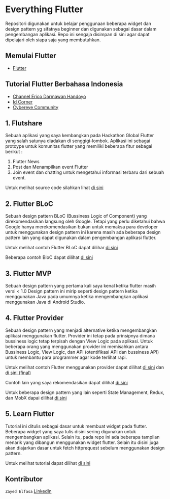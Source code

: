 # Everything Flutter
Repositori digunakan untuk belajar penggunaan beberapa widget dan design pattern yg sifatnya beginner dan digunakan sebagai dasar dalam pengembangan aplikasi. Repo ini sengaja disimpan di sini agar dapat dipelajari oleh siapa saja yang membutuhkan.

## Memulai Flutter
- [Flutter](https://flutter.dev)

## Tutorial Flutter Berbahasa Indonesia
- [Channel Erico Darmawan Handoyo](https://www.youtube.com/user/kh3w4nx1ng)
- [Id Corner](https://www.youtube.com/channel/UC6MTowFYbG8SK5GvTWjxSvg)
- [Cybereye Community](https://www.youtube.com/channel/UCZbsWQGnHQQxLFFyLsuEF_g/videos)

## 1. Flutshare <Application>
Sebuah aplikasi yang saya kembangkan pada Hackathon Global Flutter yang salah satunya diadakan di senggigi-lombok. Aplikasi ini sebagai protoype untuk komunitas flutter yang memiliki beberapa fitur sebagai berikut : 
1. Flutter News
2. Post dan Menampilkan event Flutter
3. Join event dan chatting untuk mengetahui informasi terbaru dari sebuah event.

Untuk melihat source code silahkan lihat [di sini](https://github.com/zayedelfasa/everything-flutter/tree/master/flutshare)

## 2. Flutter BLoC <Design Pattern>
Sebuah design pattern BLoC (Bussiness Logic of Component) yang direkomendasikan langsung oleh Google. Tetapi yang perlu diketahui bahwa Google hanya merekomendasikan bukan untuk memaksa para developer untuk menggunakan design pattern ini karena masih ada beberapa design pattern lain yang dapat digunakan dalam pengembangan aplikasi flutter. 

Untuk melihat contoh Flutter BLoC dapat dilihar [di sini](https://github.com/zayedelfasa/everything-flutter/tree/master/flutter-bloc)

Beberapa contoh BloC dapat dilihat [di sini](https://felangel.github.io/bloc/#/)

## 3. Flutter MVP <Design Pattern>
Sebuah design pattern yang pertama kali saya kenal ketika flutter masih versi < 1.0 Design pattern ini mirip seperti design pattern ketika menggunakan Java pada umumnya ketika mengembangkan aplikasi menggunakan Java di Android Studio.

## 4. Flutter Provider <Design Pattern>
Sebuah design pattern yang menjadi alternative ketika mengembangkan aplikasi menggunakan flutter. Provider ini tetap pada prinsipnya dimana bussiness logic tetap terpisah dengan View Logic pada aplikasi. Untuk beberapa orang yang menggunakan provider ini memisahkan antara Bussiness Logic, View Logic, dan API (otentifikasi API dan bussiness API) untuk membantu para programmer agar kode terlihat rapi.

Untuk melihat contoh Flutter menggunakan provider dapat dilihat [di sini](https://github.com/zayedelfasa/everything-flutter/tree/master/flutter-provider) dan [di sini (final)](https://github.com/zayedelfasa/everything-flutter/tree/master/flutter-provider-final)

Contoh lain yang saya rekomendasikan dapat dilihat [di sini](https://github.com/FilledStacks/flutter-tutorials)

Untuk beberapa design pattern yang lain seperti State Management, Redux, dan MobX dapai dilihat [di sini](https://flutter.dev/docs/development/data-and-backend/state-mgmt/options)

## 5. Learn Flutter <Tutorial>
Tutorial ini ditulis sebagai dasar untuk membuat widget pada flutter. Beberapa widget yang saya tulis disini sering digunakan untuk mengembangkan aplikasi. Selain itu, pada repo ini ada beberapa tampilan menarik yang dibangun menggunakan widget flutter. Selain itu disini juga akan diajarkan dasar untuk fetch httprequest sebelum menggunakan design pattern.

Untuk melihat tutorial dapat dilihat [di sini](https://github.com/zayedelfasa/everything-flutter/tree/master/learn_flutter)

## Kontributor
`Zayed Elfasa`
[LinkedIn](https://www.linkedin.com/in/zayed-elfasa-610225b2/)
